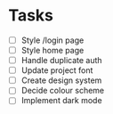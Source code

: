# Tasks

- [ ] Style /login page
- [ ] Style home page
- [ ] Handle duplicate auth
- [ ] Update project font
- [ ] Create design system
- [ ] Decide colour scheme
- [ ] Implement dark mode